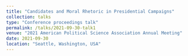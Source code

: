 ```yaml
---
title: "Candidates and Moral Rhetoric in Presidential Campaigns"
collection: talks
type: "Conference proceedings talk"
permalink: /talks/2021-09-30-talk1
venue: "2021 American Political Science Association Annual Meeting"
date: 2021-09-30
location: "Seattle, Washington, USA"
---
```

